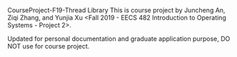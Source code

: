 CourseProject-F19-Thread Library
This is course project by Juncheng An, Ziqi Zhang, and Yunjia Xu <Fall 2019 - EECS 482 Introduction to Operating Systems - Project 2>.

Updated for personal documentation and graduate application purpose, DO NOT use for course project.
